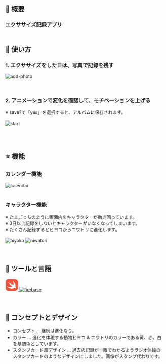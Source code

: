 ## 💬 概要
### エクササイズ記録アプリ<br><br>

## 📃 使い方
### 1. エクササイズをした日は、写真で記録を残す<br>
![add-photo](https://user-images.githubusercontent.com/98724087/151980062-251f787b-0193-46a2-8a5c-2844cf8c4b04.gif)

<br>

### 2. アニメーションで変化を確認して、モチベーションを上げる
※ save?で「yes」を選択すると、アルバムに保存されます。<br><br>
![start](https://user-images.githubusercontent.com/98724087/151980665-6164b99f-e7b9-4c96-b85c-487ecba65dda.gif)

<br><br>

## ⭐️ 機能
### カレンダー機能<br>
![calendar](https://user-images.githubusercontent.com/98724087/151980787-3dc42f33-7bd5-4c12-9ac8-38c23b1848cb.gif)<br><br>
### キャラクター機能<br>
※  たまごっちのように画面内をキャラクターが動き回っています。<br>
※  3日以上記録をしないとキャラクターがいなくなってしまいます。<br>
※  たくさん記録するとヒヨコからニワトリに進化します。<br><br>
![hiyoko](https://user-images.githubusercontent.com/98724087/151981550-cc8fa5e2-1b73-4b71-a790-9880c6d2c74b.gif)
![niwatori](https://user-images.githubusercontent.com/98724087/151981633-22083406-2d9d-4528-860f-0770a977c6db.gif)<br><br>
<br>

## 🔧 ツールと言語
<a href="https://developer.apple.com/swift/" target="_blank" rel="noreferrer"> <img src="https://raw.githubusercontent.com/devicons/devicon/master/icons/swift/swift-original.svg" alt="swift" width="40" height="40"/> </a>
<a href="https://firebase.google.com/" target="_blank" rel="noreferrer"> <img src="https://www.vectorlogo.zone/logos/firebase/firebase-icon.svg" alt="firebase" width="40" height="40"/> </a>
<br><br><br>

## 🎨  コンセプトとデザイン
- コンセプト ... 継続は進化なり。
- カラー ... 進化を体現する動物ヒヨコ & ニワトリのカラーである黄、赤、白を基調色としています。
- スタンプカード風デザイン ... 過去の記録が一眼でわかるようラジオ体操のスタンプカードのようなデザインにしました。画像がスタンプ代わりです。
